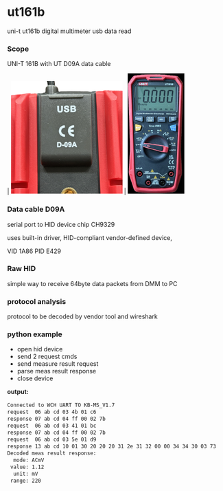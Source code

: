 # ut161b
uni-t ut161b digital multimeter usb data read

### Scope

UNI-T 161B with UT  D09A data cable

| ![D09A data cable](img/cable_D09A.png) | ![ut161b](img/ut161b_small.png)


### Data cable D09A
serial port to HID device chip CH9329

uses built-in driver, 
HID-compliant vendor-defined device, 

VID 1A86
PID E429

### Raw HID 
simple way to receive 64byte data packets from DMM to PC

### protocol analysis
protocol to be decoded by vendor tool and wireshark

### python example 
 - open hid device 
 - send 2 request cmds
 - send measure result request
 - parse meas result response
 - close device

**output:**
````
Connected to WCH UART TO KB-MS_V1.7
request  06 ab cd 03 4b 01 c6
response 07 ab cd 04 ff 00 02 7b
request  06 ab cd 03 41 01 bc
response 07 ab cd 04 ff 00 02 7b
request  06 ab cd 03 5e 01 d9
response 13 ab cd 10 01 30 20 20 20 31 2e 31 32 00 00 34 34 30 03 73
Decoded meas result response:
  mode: ACmV
 value: 1.12
  unit: mV
 range: 220
````